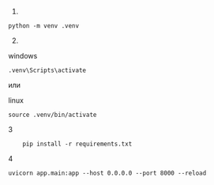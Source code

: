 1.
```
python -m venv .venv
```
2. 
windows
```
.venv\Scripts\activate
```

или

linux
```
source .venv/bin/activate
```
3
```
    pip install -r requirements.txt
```
4
```
uvicorn app.main:app --host 0.0.0.0 --port 8000 --reload  
```